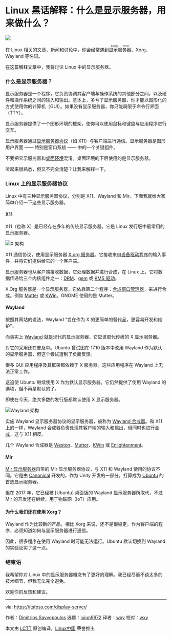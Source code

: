 [#]: collector: (lujun9972)
[#]: translator: (wxy)
[#]: reviewer: (wxy)
[#]: publisher: (wxy)
[#]: url: (https://linux.cn/article-12589-1.html)
[#]: subject: (Linux Jargon Buster: What is a Display Server in Linux? What is it Used for?)
[#]: via: (https://itsfoss.com/display-server/)
[#]: author: (Dimitrios Savvopoulos https://itsfoss.com/author/dimitrios/)

Linux 黑话解释：什么是显示服务器，用来做什么？
======

![][3]

在 Linux 相关的文章、新闻和讨论中，你会经常遇到<ruby>显示服务器<rt>display server</rt></ruby>、Xorg、Wayland 等名词。

在这篇解释文章中，我将讨论 Linux 中的显示服务器。

### 什么是显示服务器？

显示服务器是一个程序，它负责协调其客户端与操作系统的其他部分之间，以及硬件和操作系统之间的输入和输出。基本上，多亏了显示服务器，你才能以图形化的方式使用你的计算机（GUI）。如果没有显示服务器，你只能局限于命令行界面（TTY）。

显示服务器提供了一个图形环境的框架，使你可以使用鼠标和键盘与应用程序进行交互。

显示服务器通过[显示服务器协议][1]（如 X11）与客户端进行通信。显示服务器是图形用户界面 —— 特别是窗口系统 —— 中的一个关键组件。

不要把显示服务器和[桌面环境][2]混淆。桌面环境的下层使用的是显示服务器。

听起来很熟悉，但又不完全清楚？让我来解释一下。

### Linux 上的显示服务器协议

Linux 中有三种显示服务器协议，分别是 X11、Wayland 和 Mir。下面我就给大家简单介绍一下这些显示服务器。

#### X11

X11（也称 X）是已经存在多年的传统显示服务器。它是 Linux 发行版中最常用的显示服务器。

![X 架构][4]

X11 通信协议，使用显示服务器 [X.org 服务器][5]。它接收来自[设备驱动程序][6]的输入事件，并将它们提供给它的一个客户端。

显示服务器也从客户端接收数据，它处理数据并进行合成，在 Linux 上，它将数据传递给三个内核组件之一：[DRM][7]、[gem][8] 或 [KMS 驱动][9]。

X.Org 服务器是一个显示服务器，它依靠第二个程序：[合成窗口管理器][10]，来进行合成。例如 [Mutter][11] 或 [KWin][12]。GNOME 使用的是 Mutter。

#### Wayland

按照其网站的说法，Wayland “旨在作为 X 的更简单的替代品，更容易开发和维护”。

而事实上 [Wayland][13] 就是现代的显示服务器，它应该取代传统的 X 显示服务器。

对它的采用还在普及中。Ubuntu 曾试图在 17.10 版本中改用 Wayland 作为默认的显示服务器，但这个尝试遭到了负面反馈。

很多 GUI 应用程序及其框架都依赖于 X 服务器。这些应用程序在 Wayland 上无法正常工作。

这迫使 Ubuntu 继续使用 X 作为默认显示服务器。它仍然提供了使用 Wayland 的选项，但不再是默认的了。

即使在今天，绝大多数的发行版都默认使用 X 显示服务器。

![Wayland 架构][14]

实施 Wayland 显示服务器协议的显示服务器，被称为 [Wayland 合成器][15]。和 X11 上的一样，Wayland 合成器负责处理其客户端的输入和输出，但同时也进行[合成][16]，这与 X11 相反。

几个 Wayland 合成器是 [Weston][17]、[Mutter][18]、[KWin][12] 或 [Enlightenment][19]。

#### Mir

[Mir 显示服务器][20]自带的 Mir 显示服务器协议，与 X11 和 Wayland 使用的协议不同。它是由 [Canonical][21] 开发的，作为 Unity 开发的一部分，打算成为 [Ubuntu][22] 的首选显示服务器。

但在 2017 年，它已经被 [Ubuntu] 桌面版的 Wayland 显示服务器所取代，不过 Mir 的开发还在继续，用于物联网（IoT）应用。

#### 为什么我们还在使用 Xorg？

Wayland 作为比较新的产品，相比 Xorg 来说，还不是很稳定。作为客户端的程序，必须知道如何与显示服务器进行通信。

因此，很多程序在使用 Wayland 时可能无法运行。Ubuntu 默认切换到 Wayland 的实验证实了这一点。

### 结束语

我希望你对 Linux 中的显示服务器概念有了更好的理解。我已经尽量不谈太多的技术细节，但我无法完全避免。

欢迎你的反馈和建议。

--------------------------------------------------------------------------------

via: https://itsfoss.com/display-server/

作者：[Dimitrios Savvopoulos][a]
选题：[lujun9972][b]
译者：[wxy](https://github.com/wxy)
校对：[wxy](https://github.com/wxy)

本文由 [LCTT](https://github.com/LCTT/TranslateProject) 原创编译，[Linux中国](https://linux.cn/) 荣誉推出

[a]: https://itsfoss.com/author/dimitrios/
[b]: https://github.com/lujun9972
[1]: https://en.wikipedia.org/wiki/X_Window_System_core_protocol
[2]: https://linux.cn/article-12579-1.html
[3]: https://i2.wp.com/itsfoss.com/wp-content/uploads/2020/08/display-server-linux.png?resize=800%2C450&ssl=1
[4]: https://i2.wp.com/itsfoss.com/wp-content/uploads/2020/08/x-architecture-1.png?resize=800%2C507&ssl=1
[5]: https://en.wikipedia.org/wiki/X.Org_Server
[6]: https://en.wikipedia.org/wiki/Device_driver
[7]: https://en.wikipedia.org/wiki/Direct_Rendering_Manager
[8]: https://en.wikipedia.org/wiki/Graphics_Execution_Manager
[9]: https://en.wikipedia.org/wiki/KMS_driver
[10]: https://en.wikipedia.org/wiki/Compositing_window_manager
[11]: https://en.wikipedia.org/wiki/Mutter_(window_manager)
[12]: https://en.wikipedia.org/wiki/KWin
[13]: https://wayland.freedesktop.org/
[14]: https://i2.wp.com/itsfoss.com/wp-content/uploads/2020/08/wayland-architecture-1.png?resize=800%2C500&ssl=1
[15]: https://en.wikipedia.org/wiki/Wayland_compositor
[16]: https://en.wikipedia.org/wiki/Compositing
[17]: https://en.wikipedia.org/wiki/Weston_(software)
[18]: https://en.wikipedia.org/wiki/Mutter_(software)
[19]: https://en.wikipedia.org/wiki/Enlightenment_(software)
[20]: https://mir-server.io/
[21]: https://canonical.com/
[22]: https://itsfoss.com/install-ubuntu/

